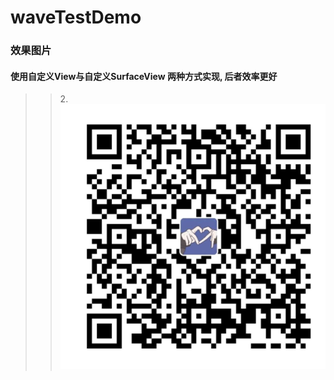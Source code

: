 # waveTestDemo
### 效果图片
#### 使用自定义View与自定义SurfaceView 两种方式实现, 后者效率更好
>>2.![这是一张图片](https://github.com/fxslltfxl/WarningDisplay/blob/master/img/pay.png "好人一生平安")